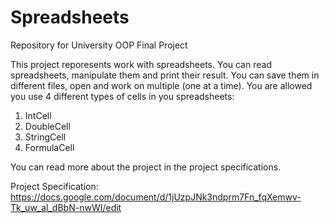 # Spreadsheets
Repository for University OOP Final Project

This project reporesents work with spreadsheets. You can read spreadsheets, manipulate them and print their result.
You can save them in different files, open and work on multiple (one at a time).
You are allowed you use 4 different types of cells in you spreadsheets:
1) IntCell
2) DoubleCell
3) StringCell
4) FormulaCell

You can read more about the project in the project specifications.

Project Specification: https://docs.google.com/document/d/1jUzpJNk3ndprm7Fn_fqXemwv-Tk_uw_al_dBbN-nwWI/edit
